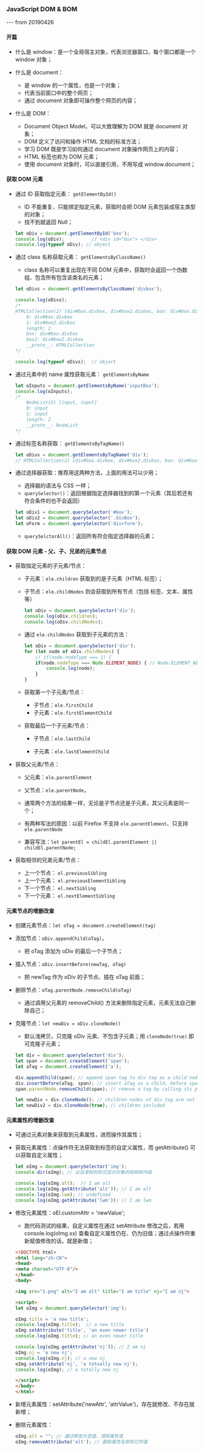 ### JavaScript DOM & BOM

--- from 20190426



#### 开篇

* 什么是 window：是一个全局宿主对象，代表浏览器窗口，每个窗口都是一个 window 对象；

* 什么是 document：
  * 是 window 的一个属性，也是一个对象；
  * 代表当前窗口中的整个网页；
  * 通过 document 对象即可操作整个网页的内容；
* 什么是 DOM：
  * Document Object Model，可以大致理解为 DOM 就是 document 对象；
  * DOM 定义了访问和操作 HTML 文档的标准方法；
  * 学习 DOM 既是学习如何通过 document 对象操作网页上的内容；
  * HTML 标签也称为 DOM 元素；
  * 使用 document 对象时，可以直接引用，不用写成 window.document；



#### 获取 DOM 元素

* 通过 ID 获取指定元素： `getElementById()`

  * ID 不能重复、只能绑定指定元素，获取时会把 DOM 元素包装成宿主类型的对象；
  * 找不到就返回 Null；

  ```js
  let oDiv = document.getElementById('box'); 
  console.log(oDiv);		  // <div id="box"> </div>
  console.log(typeof oDiv); // object
  ```

  

* 通过 class 名称获取元素： `getElementsByClassName()`

  * class 名称可以重复出现在不同 DOM 元素中，获取时会返回一个伪数组、包含所有包含该类名的元素；

  ```js
  let oDivs = document.getElementsByClassName('divbox');
  
  console.log(oDivs); 		
  /* 
  HTMLCollection(2) [div#box.divbox, div#box2.divbox, box: div#box.divbox, box2: div#box2.divbox]
      0: div#box.divbox
      1: div#box2.divbox
      length: 2
      box: div#box.divbox
      box2: div#box2.divbox
      __proto__: HTMLCollection 
  */
  
  console.log(typeof oDivs);  // object
  ```

  

* 通过元素中的 name 属性获取元素： `getElementsByName`

  ```js
  let oInputs = document.getElementsByName('inputBox');
  console.log(oInputs);
  /*
      NodeList(2) [input, input]
      0: input
      1: input
      length: 2
      __proto__: NodeList
  */
  ```

  

* 通过标签名称获取： `getElementsByTagName()`

  ```js
  let oDivs = document.getElementsByTagName('div');
  // HTMLCollection(2) [div#box.divbox, div#box2.divbox, box: div#box.divbox, box2: div#box2.divbox]
  ```

  

* 通过选择器获取：推荐用这两种方法，上面的用法可以少用；

  * 选择器的语法与 CSS 一样；
  * `querySelector()`：返回根据指定选择器找到的第一个元素（其后若还有符合条件的也不会返回）

  ```js
  let oDiv1 = document.querySelector('#box');
  let oDiv2 = document.querySelector('.divBox');
  let oForm = document.querySelector('div>form');
  ```

  * `querySelctorAll()`：返回所有符合指定选择器的元素；



#### 获取 DOM 元素 - 父、子、兄弟的元素节点

* 获取指定元素的子元素/节点：

  * 子元素：`ele.children` 获取到的是子元素（HTML 标签）；

  * 子节点：`ele.childNodes` 则会获取到所有节点（包括 标签、文本、属性等）

    ```js
    let oDiv = document.querySelector('div');
    console.log(oDiv.children);
    console.log(oDiv.childNodes);
    ```

  * 通过 `ele.childNodes` 获取到子元素的方法：

    ```js
    let oDiv = document.querySelector('div');
    for (let node of oDiv.childNodes) {
        // if(node.nodeType === 1) {
        if(node.nodeType === Node.ELEMENT_NODE) { // Node.ELEMENT_NODE 为 JS 内置常量
            console.log(node);
        }
    }
    ```

  * 获取第一个子元素/节点：

    * 子节点：`ele.firstChild`
    * 子元素：`ele.firstElementChild`

  * 获取最后一个子元素/节点：

    * 子节点：`ele.lastChild`

    * 子元素：`ele.lastElementChild`

      

* 获取父元素/节点：

  * 父元素：`ele.parentElement`

  * 父节点：`ele.parentNode`，

  * 通常两个方法的结果一样，无论是子节点还是子元素，其父元素是同一个；

  * 有两种写法的原因：以前 Firefox 不支持 `ele.parentElement`、只支持 `ele.parentNode`

  * 兼容写法：`let parentEl = childEl.parentElement || childEl.parentNode;`

    

* 获取相邻的兄弟元素/节点：

  * 上一个节点： `el.previousSibling`
  * 上一个元素： `el.previousElementSibling`
  * 下一个节点： `el.nextSibling`
  * 下一个元素： `el.nextElementSibling`

  

  

#### 元素节点的增删改查

* 创建元素节点：`let oTag = document.createElement(tag)`

* 添加节点：`oDiv.appendChild(oTag)`，

  * 把 oTag 添加为 oDiv 的最后一个子节点；

* 插入节点：`oDiv.insertBefore(newTag, oTag)`

  * 把 newTag 作为 oDiv 的子节点、插在 oTag 前面；

* 删除节点：`oTag.parentNode.removeChild(oTag)`

  * 通过调用父元素的 removeChild() 方法来删除指定元素，元素无法自己删除自己；

* 克隆节点：`let newDiv = oDiv.cloneNode()`

  * 默认浅拷贝，只克隆 oDiv 元素、不包含子元素；用 `cloneNode(true)` 即可克隆子元素；

  ```js
  let div = document.querySelector('div');
  let span = document.createElement('span');
  let aTag = document.createElement('a');
  
  div.appendChild(span); // append span tag to div tag as a child node/element
  div.insertBefore(aTag, span); // insert aTag as a child, before span tag;
  span.parentNode.removeChild(span); // remove a tag by calling its parent's method
  
  let newDiv = div.cloneNode(); // children nodes of div tag are not cloned
  let newDiv2 = div.cloneNode(true); // children included
  ```

  



#### 元素属性的增删改查

* 可通过元素对象来获取到元素属性，进而操作其属性；

* 获取元素属性：点操作符无法获取到标签的自定义属性，而 getAttribute() 可以获取自定义属性；

  ```js
  let oImg = document.querySelector('img');  
  console.dir(oImg); // 以目录树的形式显示对象的结构和内容
  
  console.log(oImg.alt);  // I am alt
  console.log(oImg.getAttribute('alt')); // I am alt
  console.log(oImg.lwm); // undefined
  console.log(oImg.getAttribute('lwm')); // I am lwm
  ```

* 修改元素属性：oEl.customAttr = 'newValue';

  * 跑代码测试的结果，自定义属性在通过 setAttribute 修改之后，若用 console.log(oImg.xx) 查看自定义属性仍在、仍为旧值；通过点操作符重新赋值修改的话，就是新值；

  ```html
  <!DOCTYPE html>
  <html lang="zh-CN">
  <head>
  <meta charset="UTF-8"/>
  </head>
  <body>
  
  <img src="1.png" alt="I am alt" title="I am title" nj="I am nj">
  
  <script>
  let oImg = document.querySelector('img');  
  
  oImg.title = 'a new title';
  console.log(oImg.title);  // a new title
  oImg.setAttribute('title', 'an even newer title')
  console.log(oImg.title); // an even newer title
  
  console.log(oImg.getAttribute('nj')); // I am nj
  oImg.nj = 'a new nj';
  console.log(oImg.nj); // a new nj
  oImg.setAttribute('nj', 'a totoally new nj'); 
  console.log(oImg); // a totally new nj 
  
  </script>
  </body>
  </html>
  ```

* 新增元素属性：setAttribute('newAttr', 'attrValue')，存在就修改、不存在就新增；

* 删除元素属性：

  ```js
  oImg.alt = ""; // 通过修改为空值，清除属性值
  oImg.removeAttribute('alt'); // 删除属性名称和它的值
  ```

  

